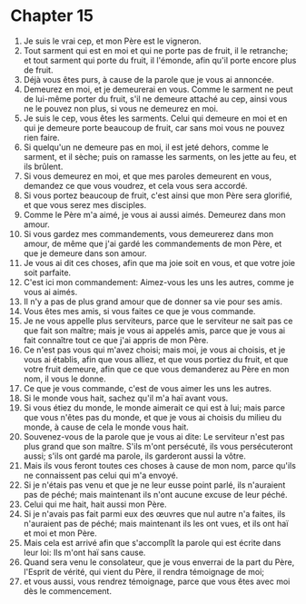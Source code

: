# Chapter 15

1. Je suis le vrai cep, et mon Père est le vigneron.
2. Tout sarment qui est en moi et qui ne porte pas de fruit, il le retranche; et tout sarment qui porte du fruit, il l'émonde, afin qu'il porte encore plus de fruit.
3. Déjà vous êtes purs, à cause de la parole que je vous ai annoncée.
4. Demeurez en moi, et je demeurerai en vous. Comme le sarment ne peut de lui-même porter du fruit, s'il ne demeure attaché au cep, ainsi vous ne le pouvez non plus, si vous ne demeurez en moi.
5. Je suis le cep, vous êtes les sarments. Celui qui demeure en moi et en qui je demeure porte beaucoup de fruit, car sans moi vous ne pouvez rien faire.
6. Si quelqu'un ne demeure pas en moi, il est jeté dehors, comme le sarment, et il sèche; puis on ramasse les sarments, on les jette au feu, et ils brûlent.
7. Si vous demeurez en moi, et que mes paroles demeurent en vous, demandez ce que vous voudrez, et cela vous sera accordé.
8. Si vous portez beaucoup de fruit, c'est ainsi que mon Père sera glorifié, et que vous serez mes disciples.
9. Comme le Père m'a aimé, je vous ai aussi aimés. Demeurez dans mon amour.
10. Si vous gardez mes commandements, vous demeurerez dans mon amour, de même que j'ai gardé les commandements de mon Père, et que je demeure dans son amour.
11. Je vous ai dit ces choses, afin que ma joie soit en vous, et que votre joie soit parfaite.
12. C'est ici mon commandement: Aimez-vous les uns les autres, comme je vous ai aimés.
13. Il n'y a pas de plus grand amour que de donner sa vie pour ses amis.
14. Vous êtes mes amis, si vous faites ce que je vous commande.
15. Je ne vous appelle plus serviteurs, parce que le serviteur ne sait pas ce que fait son maître; mais je vous ai appelés amis, parce que je vous ai fait connaître tout ce que j'ai appris de mon Père.
16. Ce n'est pas vous qui m'avez choisi; mais moi, je vous ai choisis, et je vous ai établis, afin que vous alliez, et que vous portiez du fruit, et que votre fruit demeure, afin que ce que vous demanderez au Père en mon nom, il vous le donne.
17. Ce que je vous commande, c'est de vous aimer les uns les autres.
18. Si le monde vous hait, sachez qu'il m'a haï avant vous.
19. Si vous étiez du monde, le monde aimerait ce qui est à lui; mais parce que vous n'êtes pas du monde, et que je vous ai choisis du milieu du monde, à cause de cela le monde vous hait.
20. Souvenez-vous de la parole que je vous ai dite: Le serviteur n'est pas plus grand que son maître. S'ils m'ont persécuté, ils vous persécuteront aussi; s'ils ont gardé ma parole, ils garderont aussi la vôtre.
21. Mais ils vous feront toutes ces choses à cause de mon nom, parce qu'ils ne connaissent pas celui qui m'a envoyé.
22. Si je n'étais pas venu et que je ne leur eusse point parlé, ils n'auraient pas de péché; mais maintenant ils n'ont aucune excuse de leur péché.
23. Celui qui me hait, hait aussi mon Père.
24. Si je n'avais pas fait parmi eux des œuvres que nul autre n'a faites, ils n'auraient pas de péché; mais maintenant ils les ont vues, et ils ont haï et moi et mon Père.
25. Mais cela est arrivé afin que s'accomplît la parole qui est écrite dans leur loi: Ils m'ont haï sans cause.
26. Quand sera venu le consolateur, que je vous enverrai de la part du Père, l'Esprit de vérité, qui vient du Père, il rendra témoignage de moi;
27. et vous aussi, vous rendrez témoignage, parce que vous êtes avec moi dès le commencement.

